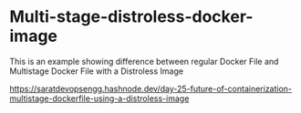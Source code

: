 # Multi-stage-distroless-docker-image
This is an example showing difference between regular Docker File and Multistage Docker File with a Distroless Image

https://saratdevopsengg.hashnode.dev/day-25-future-of-containerization-multistage-dockerfile-using-a-distroless-image
